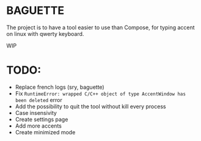 # BAGUETTE

The project is to have a tool easier to use than Compose, for typing accent on linux with qwerty keyboard.

WIP
 
# TODO:

- Replace french logs (sry, baguette)
- Fix `RuntimeError: wrapped C/C++ object of type AccentWindow has been deleted` error
- Add the possibility to quit the tool without kill every process
- Case insensivity
- Create settings page
- Add more accents
- Create minimized mode